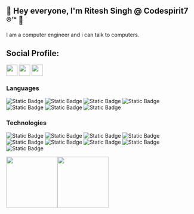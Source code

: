 ## 👋 Hey everyone, I'm Ritesh Singh @ Codespirit7 ®™ 👋
I am a computer engineer and i can talk to computers.


## Social Profile:

<a href="https://linkedin.com/in/ritesh-in" target="blank"><img align="center" src="https://img.shields.io/badge/-linkedin-000%3F%26logo%3Dlinkedin?style=for-the-badge&logo=linkedin&logoColor=blue&color=black" alt="" height="30" /></a>
<a href="https://instagram.com/turingmachine_" target="blank"><img align="center" src="https://img.shields.io/badge/-instagram-000%3F%26logo%3Dinstagram?style=for-the-badge&logo=instagram&logoColor=pink&color=black" alt="" height="30" /></a>
<a href="https://twitter.com/singh_ritesh14" target="blank"><img align="center" src="https://img.shields.io/badge/-twitter-000%3F%26logo%3Dtwitter?style=for-the-badge&logo=twitter&logoColor=blue&color=black" alt="" height="30" /></a>
  

### Languages

![Static Badge](https://img.shields.io/badge/-C%2B%2B-000%3F%26logo%3DC%2B%2B?style=for-the-badge&logo=C%2B%2B&logoColor=Blue&color=black)
![Static Badge](https://img.shields.io/badge/-javascript-000%3F%26logo%3Djavascript?style=for-the-badge&logo=javascript&logoColor=yellow&color=black)
![Static Badge](https://img.shields.io/badge/-GO-000%3F%26logo%3DGo?style=for-the-badge&logo=Go&logoColor=blue&color=black)
![Static Badge](https://img.shields.io/badge/-typescript-000%3F%26logo%3Dtypescript?style=for-the-badge&logo=typescript&logoColor=blue&color=black)
![Static Badge](https://img.shields.io/badge/-python-000%3F%26logo%3Dpython?style=for-the-badge&logo=python&logoColor=voilet&color=black)
![Static Badge](https://img.shields.io/badge/-sql-000%3F%26logo%3Dsql?style=for-the-badge&logo=sql&logoColor=orange&color=black)
![Static Badge](https://img.shields.io/badge/-Ruby-000%3F%26logo%3Druby?style=for-the-badge&logo=ruby&logoColor=orange&color=black)




### Technologies
![Static Badge](https://img.shields.io/badge/-docker-000%3F%26logo%3Ddocker?style=for-the-badge&logo=docker&logoColor=blue&color=black)
![Static Badge](https://img.shields.io/badge/-linux-000%3F%26logo%3Dlinux?style=for-the-badge&logo=linux&logoColor=yellow&color=black)
![Static Badge](https://img.shields.io/badge/-node-000%3F%26logo%3DNode?style=for-the-badge&logo=nodedotjs&logoColor=green&color=black)
![Static Badge](https://img.shields.io/badge/-Express-000%3F%26logo%3DExpress?style=for-the-badge&logo=Express&logoColor=green&color=black)
![Static Badge](https://img.shields.io/badge/-React-000%3F%26logo%3DReact?style=for-the-badge&logo=React&logoColor=blue&color=black)
![Static Badge](https://img.shields.io/badge/-redis-000%3F%26logo%3Dredis?style=for-the-badge&logo=redis&logoColor=red&color=black)
![Static Badge](https://img.shields.io/badge/-mongodb-000%3F%26logo%3Dmongodb?style=for-the-badge&logo=mongodb&logoColor=green&color=black)
![Static Badge](https://img.shields.io/badge/-mysql-000%3F%26logo%3Dmysql?style=for-the-badge&logo=mysql&logoColor=blue&color=black)
![Static Badge](https://img.shields.io/badge/-spring-000%3F%26logo%3Dspring?style=for-the-badge&logo=spring&logoColor=green&color=black)


<a href="https://www.github.com/codespirit7"><img height="137px" src="https://github-readme-stats.vercel.app/api?username=codespirit7&hide_title=true&hide_border=true&show_icons=true&include_all_commits=true&count_private=true&line_height=21&text_color=000&icon_color=000&bg_color=0,ea6161,ffc64d,fffc4d,52fa5a&theme=graywhite" /><!-- wi*quL3fcV --><img height="137px" src="https://github-readme-stats.vercel.app/api/top-langs/?username=codespirit7&hide=html&hide_title=true&hide_border=true&layout=compact&langs_count=6&exclude_repo=comp426,Redventures-Movie-Quotes&text_color=000&icon_color=fff&bg_color=0,52fa5a,4dfcff,c64dff&theme=graywhite" /></a>
